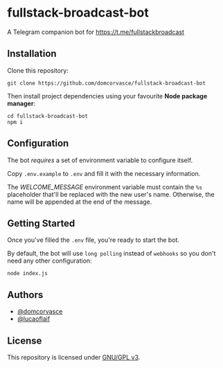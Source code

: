 # fullstack-broadcast-bot
A Telegram companion bot for https://t.me/fullstackbroadcast

## Installation

Clone this repository:

```shell
git clone https://github.com/domcorvasce/fullstack-broadcast-bot
```

Then install project dependencies using your favourite **Node package manager**:

```shell
cd fullstack-broadcast-bot
npm i
```

## Configuration

The bot _requires_ a set of environment variable to configure itself.

Copy `.env.example` to `.env` and fill it with the necessary information.

The _WELCOME_MESSAGE_ environment variable must contain the `%s` placeholder that'll be replaced with the new user's name. Otherwise, the name will be appended at the end of the message.

## Getting Started

Once you've filled the `.env` file, you're ready to start the bot.

By default, the bot will use `long polling` instead of `webhooks`
so you don't need any other configuration:

```shell
node index.js
```

## Authors

- [@domcorvasce](https://github.com/domcorvasce)
- [@lucaoflaif](https://github.com/lucaoflaif)

## License

This repository is licensed under [GNU/GPL v3](LICENSE).
